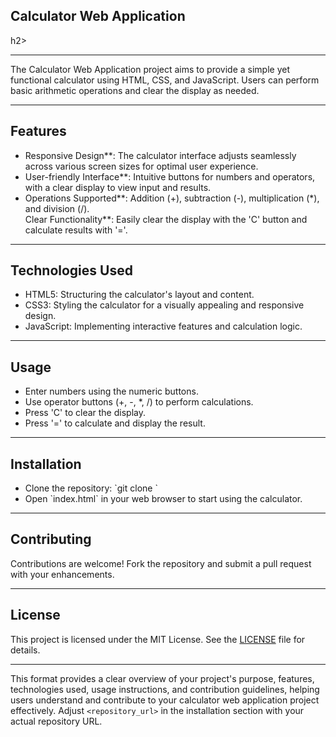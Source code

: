<h2>Calculator Web Application</h2>h2>
<hr>
<p>The Calculator Web Application project aims to provide a simple yet functional calculator using HTML, CSS, and JavaScript. Users can perform basic arithmetic operations and clear the display as needed.</p>
<hr>
<h2>Features</h2>
<ul>  
  <li>Responsive Design**: The calculator interface adjusts seamlessly across various screen sizes for optimal user experience.</li>
  <li>User-friendly Interface**: Intuitive buttons for numbers and operators, with a clear display to view input and results.</li>
  <li>Operations Supported**: Addition (+), subtraction (-), multiplication (*), and division (/).</li
  <li>Clear Functionality**: Easily clear the display with the 'C' button and calculate results with '='.</li>
</ul>
<hr>
<h2>Technologies Used</h2>
<ul>
  <li>HTML5: Structuring the calculator's layout and content.</li>
  <li>CSS3: Styling the calculator for a visually appealing and responsive design.</li>
  <li>JavaScript: Implementing interactive features and calculation logic.</li>
</ul>
<hr>
<h2>Usage</h2>
<ul>
<li>Enter numbers using the numeric buttons.</li>
<li>Use operator buttons (+, -, *, /) to perform calculations.</li>
<li>Press 'C' to clear the display.</li>
<li>Press '=' to calculate and display the result.</li>
</ul>
<hr>
<h2>Installation</h2>
<uL>
  <li>Clone the repository: `git clone <repository_url>`</li>
  <li>Open `index.html` in your web browser to start using the calculator.</li>
</uL>
<hr>
<h2>Contributing</h2>
<p>Contributions are welcome! Fork the repository and submit a pull request with your enhancements.</p>
<hr>
<h2>License</h2>

This project is licensed under the MIT License. See the [LICENSE](LICENSE) file for details.

---

This format provides a clear overview of your project's purpose, features, technologies used, usage instructions, and contribution guidelines, helping users understand and contribute to your calculator web application project effectively. Adjust `<repository_url>` in the installation section with your actual repository URL.
